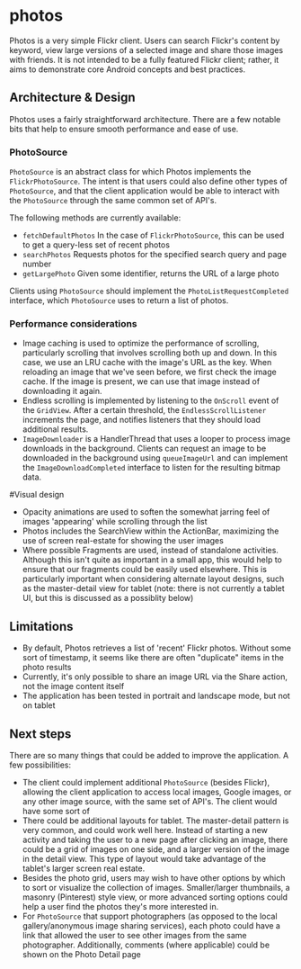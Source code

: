 photos
======

Photos is a very simple Flickr client.  Users can search Flickr's content by keyword, view large versions of a selected image and share those images with friends.  It is not intended to be a fully featured Flickr client; rather, it aims to demonstrate core Android concepts and best practices.

Architecture & Design
------
Photos uses a fairly straightforward architecture.  There are a few notable bits that help to ensure smooth performance and ease of use.

### PhotoSource
`PhotoSource` is an abstract class for which Photos implements the `FlickrPhotoSource`.  The intent is that users could also define other types of `PhotoSource`, and that the client application would be able to interact with the `PhotoSource` through the same common set of API's.

The following methods are currently available:
* `fetchDefaultPhotos` In the case of `FlickrPhotoSource`, this can be used to get a query-less set of recent photos
* `searchPhotos` Requests photos for the specified search query and page number
* `getLargePhoto` Given some identifier, returns the URL of a large photo

Clients using `PhotoSource` should implement the `PhotoListRequestCompleted` interface, which `PhotoSource` uses to return a list of photos.

### Performance considerations
* Image caching is used to optimize the performance of scrolling, particularly scrolling that involves scrolling both up and down.  In this case, we use an LRU cache with the image's URL as the key.  When reloading an image that we've seen before, we first check the image cache.  If the image is present, we can use that image instead of downloading it again.
* Endless scrolling is implemented by listening to the `OnScroll` event of the `GridView`.  After a certain threshold, the `EndlessScrollListener` increments the page, and notifies listeners that they should load additional results.
* `ImageDownloader` is a HandlerThread that uses a looper to process image downloads in the background.  Clients can request an image to be downloaded in the background using `queueImageUrl` and can implement the `ImageDownloadCompleted` interface to listen for the resulting bitmap data.

#Visual design
* Opacity animations are used to soften the somewhat jarring feel of images 'appearing' while scrolling through the list
* Photos includes the SearchView within the ActionBar, maximizing the use of screen real-estate for showing the user images
* Where possible Fragments are used, instead of standalone activities.  Although this isn't quite as important in a small app, this would help to ensure that our fragments could be easily used elsewhere.  This is particularly important when considering alternate layout designs, such as the master-detail view for tablet (note: there is not currently a tablet UI, but this is discussed as a possiblity below)

Limitations
-----
* By default, Photos retrieves a list of 'recent' Flickr photos.  Without some sort of timestamp, it seems like there are often "duplicate" items in the photo results
* Currently, it's only possible to share an image URL via the Share action, not the image content itself
* The application has been tested in portrait and landscape mode, but not on tablet

Next steps
-----
There are so many things that could be added to improve the application.  A few possibilities:

* The client could implement additional `PhotoSource` (besides Flickr), allowing the client application to access local images, Google images, or any other image source, with the same set of API's.  The client would have some sort of 
* There could be additional layouts for tablet.  The master-detail pattern is very common, and could work well here.  Instead of starting a new activity and taking the user to a new page after clicking an image, there could be a grid of images on one side, and a larger version of the image in the detail view.  This type of layout would take advantage of the tablet's larger screen real estate.
* Besides the photo grid, users may wish to have other options by which to sort or visualize the collection of images.  Smaller/larger thumbnails, a masonry (Pinterest) style view, or more advanced sorting options could help a user find the photos they's more interested in.
* For `PhotoSource` that support photographers (as opposed to the local gallery/anonymous image sharing services), each photo could have a link that allowed the user to see other images from the same photographer.  Additionally, comments (where applicable) could be shown on the Photo Detail page
